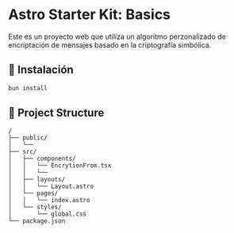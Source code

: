 # Astro Starter Kit: Basics

Este es un proyecto web que utiliza un algoritmo perzonalizado de encriptación de mensajes basado en la criptografía simbólica.

## 🚀 Instalación
```sh
bun install
```

## 🚀 Project Structure

```text
/
├── public/
│   └── 
├── src/
│   ├── components/
│   │   └── EncrytionFrom.tsx
│   │   └──
│   ├── layouts/
│   │   └── Layout.astro
│   └── pages/
│   │   └── index.astro
│   └── styles/
│       └── global.css
└── package.json
```
